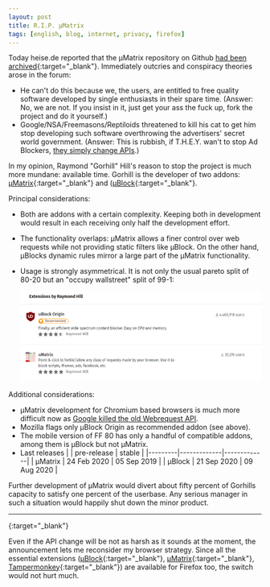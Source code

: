 ```yaml
---
layout: post
title: R.I.P. µMatrix
tags: [english, blog, internet, privacy, firefox]
---
```

Today heise.de reported that the µMatrix repository on Github
[had been archived](
    https://www.heise.de/news/uMatrix-wird-nicht-weiterentwickelt-Repository-steht-auf-archived-4906711.html
){:target="_blank"}.
Immediately outcries and conspiracy theories arose in the forum:
*   He can't do this because we, the users, are entitled to free quality
    software developed by single enthusiasts in their spare time. (Answer: No,
    we are not. If you insist in it, just get your ass the fuck up, fork the
    project and do it yourself.)
*   Google/NSA/Freemasons/Reptiloids threatened to kill his cat to get him stop
    developing such software overthrowing the advertisers' secret world
    government. (Answer: This is rubbish, if T.H.E.Y. wan't to stop Ad Blockers,
    [they simply change APIs](2019/06/02/another-nail-in-the-coffin.md).)

In my opinion, Raymond "Gorhill" Hill's reason to stop the project is much more
mundane: available time. Gorhill is the developer of two addons:
[µMatrix](
    https://github.com/gorhill/uMatrix
){:target="_blank"} 
and
([µBlock](
    https://github.com/gorhill/uBlock
){:target="_blank"}.

Principal considerations:

*   Both are addons with a certain complexity. Keeping both in development would
    result in each receiving only half the development effort.
*   The functionality overlaps: µMatrix allows a finer control over web requests
    while not providing static filters like µBlock. On the other hand, µBlocks
    dynamic rules mirror a large part of the µMatrix functionality.
*   Usage is strongly asymmetrical. It is not only the usual pareto split of
    80-20 but an "occupy wallstreet" split of 99-1:

    ![](/assets/posts/2020-09-21-umatrix-vs-ublock.png)

Additional considerations:

*   µMatrix development for Chromium based browsers is much more difficult now
    as [Google killed the old Webrequest
    API](2019/06/02/another-nail-in-the-coffin.md).
*   Mozilla flags only µBlock Origin as recommended addon (see above).
*   The mobile version of FF 80 has only a handful of compatible addons, among
    them is µBlock but not µMatrix.
*   Last releases
    |         | pre-release | stable      |
    |---------|-------------|-------------|
    | µMatrix | 24 Feb 2020 | 05 Sep 2019 |
    | µBlock  | 21 Sep 2020 | 09 Aug 2020 |

Further development of µMatrix would divert about fifty percent of Gorhills
capacity to satisfy one percent of the userbase. Any serious manager in such a
situation would happily shut down the minor product.




----
[](
){:target="_blank"}

Even if the API change will be not as harsh as it sounds at the moment, the
announcement lets me reconsider my browser strategy. Since all the essential
extensions
([µBlock](
    https://github.com/gorhill/uBlock
){:target="_blank"},
[µMatrix](
    https://github.com/gorhill/uMatrix
){:target="_blank"},
[Tampermonkey](https://tampermonkey.net/){:target="_blank"})
are available for Firefox too, the switch would not hurt much.

